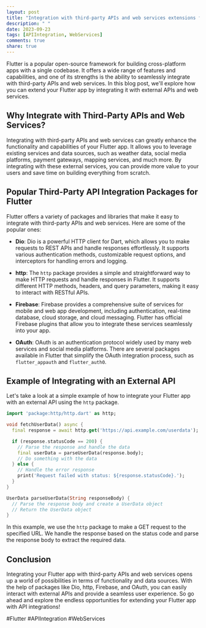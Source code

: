 ```yaml
---
layout: post
title: "Integration with third-party APIs and web services extensions for Flutter"
description: " "
date: 2023-09-23
tags: [APIIntegration, WebServices]
comments: true
share: true
---
```


Flutter is a popular open-source framework for building cross-platform apps with a single codebase. It offers a wide range of features and capabilities, and one of its strengths is the ability to seamlessly integrate with third-party APIs and web services. In this blog post, we'll explore how you can extend your Flutter app by integrating it with external APIs and web services.

## Why Integrate with Third-Party APIs and Web Services?

Integrating with third-party APIs and web services can greatly enhance the functionality and capabilities of your Flutter app. It allows you to leverage existing services and data sources, such as weather data, social media platforms, payment gateways, mapping services, and much more. By integrating with these external services, you can provide more value to your users and save time on building everything from scratch.

## Popular Third-Party API Integration Packages for Flutter

Flutter offers a variety of packages and libraries that make it easy to integrate with third-party APIs and web services. Here are some of the popular ones:

- **Dio**: Dio is a powerful HTTP client for Dart, which allows you to make requests to REST APIs and handle responses effortlessly. It supports various authentication methods, customizable request options, and interceptors for handling errors and logging.

- **http**: The `http` package provides a simple and straightforward way to make HTTP requests and handle responses in Flutter. It supports different HTTP methods, headers, and query parameters, making it easy to interact with RESTful APIs.

- **Firebase**: Firebase provides a comprehensive suite of services for mobile and web app development, including authentication, real-time database, cloud storage, and cloud messaging. Flutter has official Firebase plugins that allow you to integrate these services seamlessly into your app.

- **OAuth**: OAuth is an authentication protocol widely used by many web services and social media platforms. There are several packages available in Flutter that simplify the OAuth integration process, such as `flutter_appauth` and `flutter_auth0`.

## Example of Integrating with an External API

Let's take a look at a simple example of how to integrate your Flutter app with an external API using the `http` package.

```dart
import 'package:http/http.dart' as http;

void fetchUserData() async {
  final response = await http.get('https://api.example.com/userdata');

  if (response.statusCode == 200) {
    // Parse the response and handle the data
    final userData = parseUserData(response.body);
    // Do something with the data
  } else {
    // Handle the error response
    print('Request failed with status: ${response.statusCode}.');
  }
}

UserData parseUserData(String responseBody) {
  // Parse the response body and create a UserData object
  // Return the UserData object
}
```

In this example, we use the `http` package to make a GET request to the specified URL. We handle the response based on the status code and parse the response body to extract the required data.

## Conclusion

Integrating your Flutter app with third-party APIs and web services opens up a world of possibilities in terms of functionality and data sources. With the help of packages like Dio, http, Firebase, and OAuth, you can easily interact with external APIs and provide a seamless user experience. So go ahead and explore the endless opportunities for extending your Flutter app with API integrations!

#Flutter #APIIntegration #WebServices